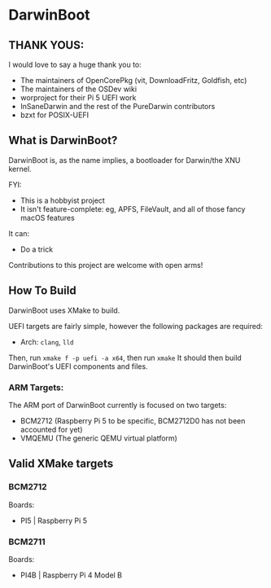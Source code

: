# DarwinBoot

## THANK YOUS:

I would love to say a huge thank you to:
- The maintainers of OpenCorePkg (vit, DownloadFritz, Goldfish, etc)
- The maintainers of the OSDev wiki
- worproject for their Pi 5 UEFI work
- InSaneDarwin and the rest of the PureDarwin contributors
- bzxt for POSIX-UEFI

## What is DarwinBoot?
DarwinBoot is, as the name implies, a bootloader for Darwin/the XNU kernel.

FYI:
- This is a hobbyist project
- It isn't feature-complete: eg, APFS, FileVault, and all of those fancy macOS features

It can:
- Do a trick

Contributions to this project are welcome with open arms!

## How To Build

DarwinBoot uses XMake to build.

UEFI targets are fairly simple, however the following packages are required:
- Arch: `clang`, `lld`

Then, run `xmake f -p uefi -a x64`, then run `xmake`
It should then build DarwinBoot's UEFI components and files.

### ARM Targets:

The ARM port of DarwinBoot currently is focused on two targets:
- BCM2712 (Raspberry Pi 5 to be specific, BCM2712D0 has not been accounted for yet)
- VMQEMU (The generic QEMU virtual platform)

## Valid XMake targets

### BCM2712

Boards:
- PI5 | Raspberry Pi 5

### BCM2711

Boards:
- PI4B | Raspberry Pi 4 Model B

